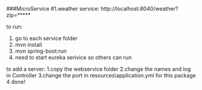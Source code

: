 ###MicroService
#1.weather service: http://localhost:8040/weather?zip=*****



to run:
1. go to each service folder
2. mvn install
3. mvn spring-boot:run
4. need to start eureka serivice so others can run

to add a server:
1.copy the webservice folder
2.change the names and log in Controller
3.change the port in resources\application.yml for this package
4 done!




